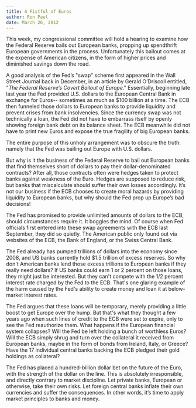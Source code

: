 ```yaml
---
title: A Fistful of Euros
author: Ron Paul
date: March 26, 2012
---
```


This week, my congressional committee will hold a hearing to examine how the
Federal Reserve bails out European banks, propping up spendthrift European
governments in the process.  Unfortunately this bailout comes at the expense of
American citizens, in the form of higher prices and diminished savings down the
road.

A good analysis of the Fed’s "swap" scheme first appeared in the Wall Street
Journal back in December, in an article by Gerald O’Driscoll entitled, "*The
Federal Reserve’s Covert Bailout of Europe*."  Essentially, beginning late last
year the Fed provided U.S. dollars to the European Central Bank in exchange for
Euros-- sometimes as much as \$100 billion at a time.  The ECB then funneled
those dollars to European banks to provide liquidity and prevent crises from
bank insolvencies.  Since the currency swap was not technically a loan, the Fed
did not have to embarrass itself by openly showing foreign bank debt on its
balance sheet.  The ECB meanwhile did not have to print new Euros and expose
the true fragility of big European banks. 

The entire purpose of this unholy arrangement was to obscure the truth: namely
that the Fed was bailing out Europe with U.S. dollars. 

But why is it the business of the Federal Reserve to bail out European banks
that find themselves short of dollars to pay their dollar-denominated
contracts? After all, those contracts often were hedges taken to protect banks
against weakness of the Euro.  Hedges are supposed to reduce risk, but banks
that miscalculate should suffer their own losses accordingly.  It’s not our
business if the ECB chooses to create moral hazards by providing liquidity to
European banks, but why should the Fed prop up Europe’s bad decisions! 

The Fed has promised to provide unlimited amounts of dollars to the ECB, should
circumstances require it.  It boggles the mind.  Of course when Fed officials
first entered into these swap agreements with the ECB last September, they did
so quietly.  The American public only found out via websites of the ECB, the
Bank of England, or the Swiss Central Bank.

The Fed already has pumped trillions of dollars into the economy since 2008,
and US banks currently hold \$1.5 trillion of excess reserves.  So why don't
American banks lend those excess trillions to European banks if they really
need dollars?  If US banks could earn 1 or 2 percent on those loans, they might
just be interested. But they can't compete with the 1/2 percent interest rate
charged by the Fed to the ECB.  That's one glaring example of the harm caused
by the Fed's ability to create money and loan it at below-market interest rates.

The Fed argues that these loans will be temporary, merely providing a little
boost to get Europe over the hump.  But that's what they thought a few years
ago when such lines of credit to the ECB were set to expire, only to see the
Fed reauthorize them. What happens if the European financial system collapses? 
Will the Fed be left holding a bunch of worthless Euros?  Will the ECB simply
shrug and turn over the collateral it received from European banks, maybe in
the form of bonds from Ireland, Italy, or Greece?  Have the 17 individual
central banks backing the ECB pledged their gold holdings as collateral?

The Fed has placed a hundred-billion dollar bet on the future of the Euro, with
the strength of the dollar on the line.  This is absolutely irresponsible, and
directly contrary to market discipline.  Let private banks, European or
otherwise, take their own risks.  Let foreign central banks inflate their own
currencies and suffer the consequences.  In other words, it’s time to apply
market principles to banks and money.
